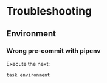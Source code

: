 <!-- Space: ~815773537 -->
<!-- Parent: GithubPage -->
<!-- Title: GithubPage Troubleshooting -->

# Troubleshooting

## Environment

### Wrong pre-commit with pipenv

Execute the next:

```{.bash}
task environment
```
